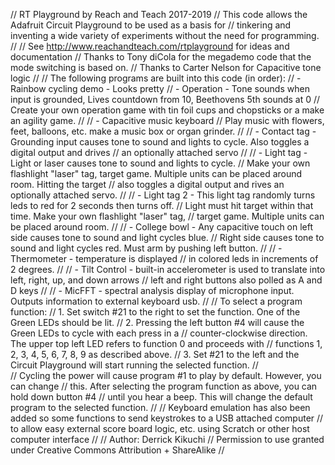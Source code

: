 // RT Playground by Reach and Teach 2017-2019
// This code allows the Adafruit Circuit Playground to be used as a basis for 
// tinkering and inventing a wide variety of experiments without the need for programming.
//
// See http://www.reachandteach.com/rtplayground for ideas and documentation
// Thanks to Tony diCola for the megademo code that the mode switching is based on.
// Thanks to Carter Nelson for Capacitive tone logic
//
// The following programs are built into this code (in order):
//   - Rainbow cycling demo - Looks pretty
//   - Operation - Tone sounds when input is grounded, Lives countdown from 10, Beethovens 5th sounds at 0
//     Create your own operation game with tin foil cups and chopsticks or a make an agility game.
//
//   - Capacitive music keyboard
//     Play music with flowers, feet, balloons, etc. make a music box or organ grinder.
//
//   - Contact tag - Grounding input causes tone to sound and lights to cycle. Also toggles a digital output and drives
//     an optionally attached servo
//
//   - Light tag - Light or laser causes tone to sound and lights to cycle. 
//     Make your own flashlight "laser" tag, target game. Multiple units can be placed around room. Hitting the target 
//     also toggles a digital output and rives an optionally attached servo.
//
//   - Light tag 2 - This light tag randomly turns leds to red for 2 seconds then turns off.
//     Light must hit target within that time. Make your own flashlight "laser" tag, 
//     target game. Multiple units can be placed around room.
//
//   - College bowl - Any capacitive touch on left side causes tone to sound and light cycles blue. 
//     Right side causes tone to sound and light cycles red. Must arm by pushing left button.
//
//   - Thermometer - temperature is displayed
//     in colored leds in increments of 2 degrees. 
//
//   - Tilt Control - built-in accelerometer is used to translate into left, right, up, and down arrows
//     left and right buttons also polled as A and D keys
//
//   - MicFFT - spectral analysis display of microphone input. Outputs information to external keyboard usb.
//
//   To select a program function:
//   1. Set switch #21 to the right to set the function. One of the Green LEDs should be lit.
//   2. Pressing the left button #4 will cause the Green LEDs to cycle with each press in a 
//      counter-clockwise direction. The upper top left LED refers to function 0 and proceeds with 
//      functions 1, 2, 3, 4, 5, 6, 7, 8, 9 as described above.
//   3. Set #21 to the left and the Circuit Playground will start running the selected function.
//   
//   Cycling the power will cause program #1 to play by default. However, you can change
//   this. After selecting the program function as above, you can hold down button #4
//   until you hear a beep. This will change the default program to the selected function.
//
//   Keyboard emulation has also been added so some functions to send keystrokes to a USB attached computer
//   to allow easy external score board logic, etc. using Scratch or other host computer interface
//
// Author: Derrick Kikuchi 
// Permission to use granted under Creative Commons Attribution + ShareAlike
//
